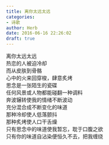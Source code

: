 ```yaml
---  
title: 离你太远太远  
categories:  
- 诗歌  
author: Herb  
date: 2016-06-16 22:26:02  
draft: true
---  
```

离你太远太远  
热恋的人被迫冷却  
而从皮肤到骨骼  
心中的火来回穿梭，肆意炙烤    
思念是一张陌生的瓷碟  
任何风景或人物都能碰翻一种调料  
奔波辗转使我的情绪不断波动  
充分混合成不断变化的味道    
那种冷却使人低落颤抖  
那种炙烤使人口干舌燥  
只有思念中的味道使我暂忘，耽于口腹之欲  
只有你的味道自沾染便恒久不去，把我缠绕